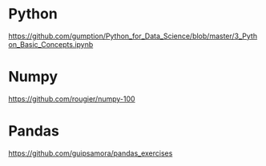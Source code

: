 # Python 

https://github.com/gumption/Python_for_Data_Science/blob/master/3_Python_Basic_Concepts.ipynb

# Numpy

https://github.com/rougier/numpy-100

# Pandas

https://github.com/guipsamora/pandas_exercises
